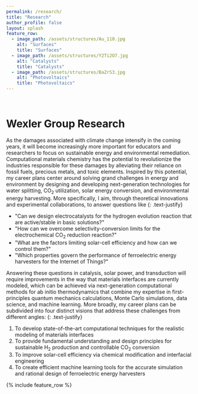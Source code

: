 ```yaml
---
permalink: /research/
title: "Research"
author_profile: false
layout: splash
feature_row:
  - image_path: /assets/structures/Au_110.jpg
    alt: "Surfaces"
    title: "Surfaces"
  - image_path: /assets/structures/Y2Ti2O7.jpg
    alt: "Catalysts"
    title: "Catalysts"
  - image_path: /assets/structures/BaZrS3.jpg
    alt: "Photovoltaics"
    title: "Photovoltaics"
---
```


<br>

# Wexler Group Research

As the damages associated with climate change intensify in the coming years, it
will become increasingly more important for educators and researchers to focus 
on sustainable energy and environmental remediation. Computational materials 
chemistry has the potential to revolutionize the industries responsible for 
these damages by alleviating their reliance on fossil fuels, precious metals, 
and toxic elements. Inspired by this potential, my career plans center around 
solving grand challenges in energy and environment by designing and developing 
next-generation technologies for water splitting, CO<sub>2</sub> utilization, 
solar energy conversion, and environmental energy harvesting. More specifically, 
I aim, through theoretical innovations and experimental collaborations, to 
answer questions like
{: .text-justify}

* "Can we design electrocatalysts for the hydrogen evolution reaction that are 
active/stable in basic solutions?"
* "How can we overcome selectivity-conversion limits for the electrochemical 
CO<sub>2</sub> reduction reaction?"
* "What are the factors limiting solar-cell efficiency and how can we control 
them?"
* "Which properties govern the performance of ferroelectric energy harvesters 
for the Internet of Things?"

Answering these questions in catalysis, solar power, and transduction will 
require improvements in the way that materials interfaces are currently modeled,
which can be achieved via next-generation computational methods for ab initio 
thermodynamics that combine my expertise in first-principles quantum mechanics 
calculations, Monte Carlo simulations, data science, and machine learning. More 
broadly, my career plans can be subdivided into four distinct visions that 
address these challenges from different angles:
{: .text-justify}

1. To develop state-of-the-art computational techniques for the realistic 
modeling of materials interfaces
2. To provide fundamental understanding and design principles for sustainable 
H<sub>2</sub> production and controllable CO<sub>2</sub> conversion
3. To improve solar-cell efficiency via chemical modification and interfacial 
engineering
4. To create efficient machine learning tools for the accurate simulation and 
rational design of ferroelectric energy harvesters

{% include feature_row %}